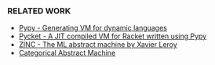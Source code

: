 ### RELATED WORK

- [Pypy - Generating VM for dynamic languages](https://sites.cs.ucsb.edu/~ckrintz/classes/s20/cs263/readings/pypy-vm-construction.pdf)
- [Pycket - A JIT compiled VM for Racket written using Pypy](http://homes.sice.indiana.edu/samth/pycket-draft.pdf)
- [ZINC - The ML abstract machine by Xavier Leroy](https://hal.inria.fr/inria-00070049/file/RT-0117.pdf)
- [Categorical Abstract Machine](https://www.researchgate.net/publication/228940729_The_Categorical_Abstract_Machine_Basics_and_Enhancements)
